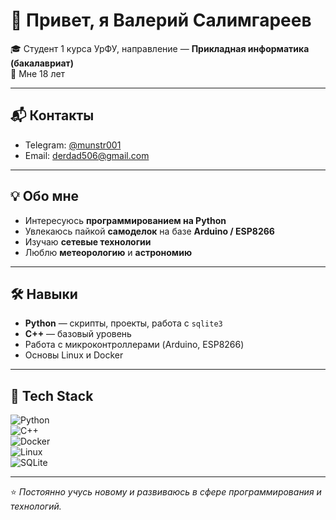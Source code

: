 # 👋 Привет, я Валерий Салимгареев  

🎓 Студент 1 курса УрФУ, направление — **Прикладная информатика (бакалавриат)**  
📍 Мне 18 лет  

---

## 📬 Контакты  
- Telegram: [@munstr001](https://t.me/munstr001)  
- Email: derdad506@gmail.com  

---

## 💡 Обо мне  
- Интересуюсь **программированием на Python**  
- Увлекаюсь пайкой **самоделок** на базе **Arduino / ESP8266**  
- Изучаю **сетевые технологии**  
- Люблю **метеорологию** и **астрономию**  

---

## 🛠 Навыки  
- **Python** — скрипты, проекты, работа с `sqlite3`  
- **C++** — базовый уровень  
- Работа с микроконтроллерами (Arduino, ESP8266)  
- Основы Linux и Docker  

---

## 🚀 Tech Stack  

![Python](https://img.shields.io/badge/-Python-3776AB?style=for-the-badge&logo=python&logoColor=white)  
![C++](https://img.shields.io/badge/-C++-00599C?style=for-the-badge&logo=cplusplus&logoColor=white)  
![Docker](https://img.shields.io/badge/-Docker-2496ED?style=for-the-badge&logo=docker&logoColor=white)  
![Linux](https://img.shields.io/badge/-Linux-FCC624?style=for-the-badge&logo=linux&logoColor=black)  
![SQLite](https://img.shields.io/badge/-SQLite-003B57?style=for-the-badge&logo=sqlite&logoColor=white)  

---

⭐️ _Постоянно учусь новому и развиваюсь в сфере программирования и технологий._

